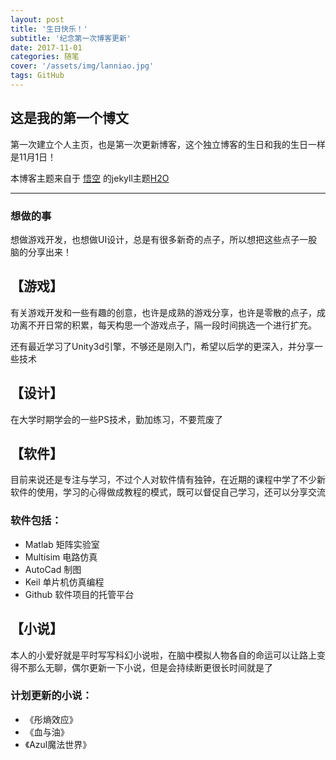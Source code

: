 ```yaml
---
layout: post
title: '生日快乐！'
subtitle: '纪念第一次博客更新'
date: 2017-11-01
categories: 随笔
cover: '/assets/img/lanniao.jpg'
tags: GitHub
---
```




## 这是我的第一个博文

第一次建立个人主页，也是第一次更新博客，这个独立博客的生日和我的生日一样是11月1日！

本博客主题来自于 [悟空](https://github.com/kaeyleo) 的jekyll主题[H2O](https://github.com/kaeyleo/jekyll-theme-H2O)

---
### 想做的事
想做游戏开发，也想做UI设计，总是有很多新奇的点子，所以想把这些点子一股脑的分享出来！

## 【游戏】

有关游戏开发和一些有趣的创意，也许是成熟的游戏分享，也许是零散的点子，成功离不开日常的积累，每天构思一个游戏点子，隔一段时间挑选一个进行扩充。

还有最近学习了Unity3d引擎，不够还是刚入门，希望以后学的更深入，并分享一些技术

## 【设计】

在大学时期学会的一些PS技术，勤加练习，不要荒废了

## 【软件】

目前来说还是专注与学习，不过个人对软件情有独钟，在近期的课程中学了不少新软件的使用，学习的心得做成教程的模式，既可以督促自己学习，还可以分享交流

### 软件包括：
- Matlab 矩阵实验室
- Multisim 电路仿真
- AutoCad 制图
- Keil 单片机仿真编程
- Github 软件项目的托管平台

## 【小说】

本人的小爱好就是平时写写科幻小说啦，在脑中模拟人物各自的命运可以让路上变得不那么无聊，偶尔更新一下小说，但是会持续断更很长时间就是了
### 计划更新的小说：
- 《彤熵效应》
- 《血与油》
- 《Azul魔法世界》
